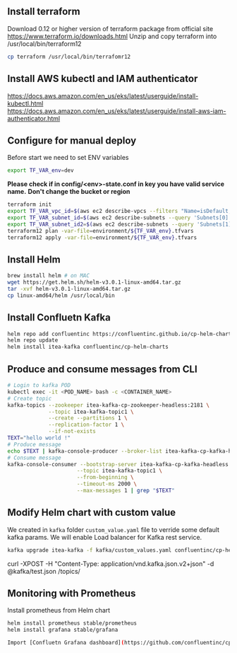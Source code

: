 ## Install terraform

Download 0.12 or higher version of terraform package from official site
https://www.terraform.io/downloads.html
Unzip and copy terraform into /usr/local/bin/terraform12
```bash
cp terraform /usr/local/bin/terrafomr12
```

## Install AWS kubectl and IAM authenticator

https://docs.aws.amazon.com/en_us/eks/latest/userguide/install-kubectl.html
https://docs.aws.amazon.com/en_us/eks/latest/userguide/install-aws-iam-authenticator.html

## Configure for manual deploy

Before start we need to set ENV variables
```bash
export TF_VAR_env=dev
```
**Please check if in config/\<env\>-state.conf in key you have valid service name.**
**Don't change the bucket or region**

```bash
terraform init
export TF_VAR_vpc_id=$(aws ec2 describe-vpcs --filters "Name=isDefault, Values=true" --query 'Vpcs[*].{id:VpcId}' --output text --region us-east-1)
export TF_VAR_subnet_id=$(aws ec2 describe-subnets --query 'Subnets[0].{id:SubnetId}' --output text --region us-east-1)
export TF_VAR_subnet_id2=$(aws ec2 describe-subnets --query 'Subnets[1].{id:SubnetId}' --output text --region us-east-1)
terraform12 plan -var-file=environment/${TF_VAR_env}.tfvars
terraform12 apply -var-file=environment/${TF_VAR_env}.tfvars
```

## Install Helm

```bash
brew install helm # on MAC
wget https://get.helm.sh/helm-v3.0.1-linux-amd64.tar.gz
tar -xvf helm-v3.0.1-linux-amd64.tar.gz
cp linux-amd64/helm /usr/local/bin
```

## Install Confluetn Kafka

```bash
helm repo add confluentinc https://confluentinc.github.io/cp-helm-charts/
helm repo update
helm install itea-kafka confluentinc/cp-helm-charts
```

## Produce and consume messages from CLI

```bash
# Login to kafka POD
kubectl exec -it <POD_NAME> bash -c <CONTAINER_NAME>
# Create topic
kafka-topics --zookeeper itea-kafka-cp-zookeeper-headless:2181 \
             --topic itea-kafka-topic1 \
             --create --partitions 1 \
             --replication-factor 1 \
             --if-not-exists
TEXT="hello world !"
# Produce message
echo $TEXT | kafka-console-producer --broker-list itea-kafka-cp-kafka-headless:9092 --topic itea-kafka-topic1
# Consume message
kafka-console-consumer --bootstrap-server itea-kafka-cp-kafka-headless:9092 \
                      --topic itea-kafka-topic1 \
                      --from-beginning \
                      --timeout-ms 2000 \
                      --max-messages 1 | grep "$TEXT"
```

## Modify Helm chart with custom value

We created in `kafka` folder `custom_value.yaml` file to verride some default kafka params.
We will enable Load balancer for Kafka rest service.

```bash
kafka upgrade itea-kafka -f kafka/custom_values.yaml confluentinc/cp-helm-charts
```

curl -XPOST -H "Content-Type: application/vnd.kafka.json.v2+json" -d @kafka/test.json <REST-URL>/topics/<TOPIC-NAME>

## Monitoring with Prometheus

Install prometheus from Helm chart

```bash
helm install prometheus stable/prometheus
helm install grafana stable/grafana

Import [Confluetn Grafana dashboard](https://github.com/confluentinc/cp-helm-charts/blob/master/grafana-dashboard/confluent-open-source-grafana-dashboard.json)
```
